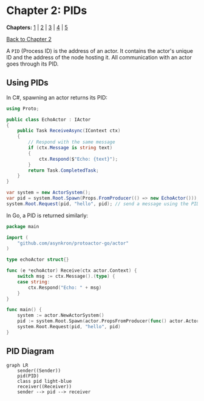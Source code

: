 # Chapter 2: PIDs

**Chapters:** [1](../chapter-1/) | [2](../chapter-2/) | [3](../chapter-3/) | [4](../chapter-4/) | [5](../chapter-5/)

[Back to Chapter 2](../)

A `PID` (Process ID) is the address of an actor. It contains the actor's unique ID and the address of the node hosting it. All communication with an actor goes through its PID.

## Using PIDs

In C#, spawning an actor returns its PID:

```csharp
using Proto;

public class EchoActor : IActor
{
    public Task ReceiveAsync(IContext ctx)
    {
        // Respond with the same message
        if (ctx.Message is string text)
        {
            ctx.Respond($"Echo: {text}");
        }
        return Task.CompletedTask;
    }
}

var system = new ActorSystem();
var pid = system.Root.Spawn(Props.FromProducer(() => new EchoActor()));
system.Root.Request(pid, "hello", pid); // send a message using the PID
```

In Go, a PID is returned similarly:

```go
package main

import (
    "github.com/asynkron/protoactor-go/actor"
)

type echoActor struct{}

func (e *echoActor) Receive(ctx actor.Context) {
    switch msg := ctx.Message().(type) {
    case string:
        ctx.Respond("Echo: " + msg)
    }
}

func main() {
    system := actor.NewActorSystem()
    pid := system.Root.Spawn(actor.PropsFromProducer(func() actor.Actor { return &echoActor{} }))
    system.Root.Request(pid, "hello", pid)
}
```

## PID Diagram

```mermaid
graph LR
    sender((Sender))
    pid(PID)
    class pid light-blue
    receiver((Receiver))
    sender --> pid --> receiver
```
